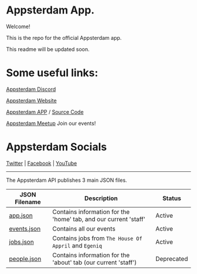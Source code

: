 # Appsterdam App.

Welcome!

This is the repo for the official Appsterdam app.

This readme will be updated soon.

# Some useful links:

[Appsterdam Discord](https://discord.gg/HNqZPUy7An)

[Appsterdam Website](https://appsterdam.rs)

[Appsterdam APP](https://apps.apple.com/us/app/appsterdam/id1608532704) / [Source Code](https://github.com/wdg/Appsterdam-App)

[Appsterdam Meetup](https://www.meetup.com/appsterdam/) Join our events!

# Appsterdam Socials
[Twitter](https://www.twitter.com/appsterdam) | [Facebook](https://www.facebook.com/appsterdam) | [YouTube](https://www.youtube.com/appsterdam)

---

The Appsterdam API publishes 3 main JSON files.

|JSON Filename|Description|Status|
|---|---|---|
|[app.json](https://appsterdam.rs/api/app.json)|Contains information for the 'home' tab, and our current 'staff'|Active|
|[events.json](https://appsterdam.rs/api/events.json)|Contains all our events|Active|
|[jobs.json](https://appsterdam.rs/api/jobs.json)|Contains jobs from `The House Of Appril` and `Egeniq`|Active|
|[people.json](https://appsterdam.rs/api/people.json)|Contains information for the 'about' tab (our current 'staff')|Deprecated|
